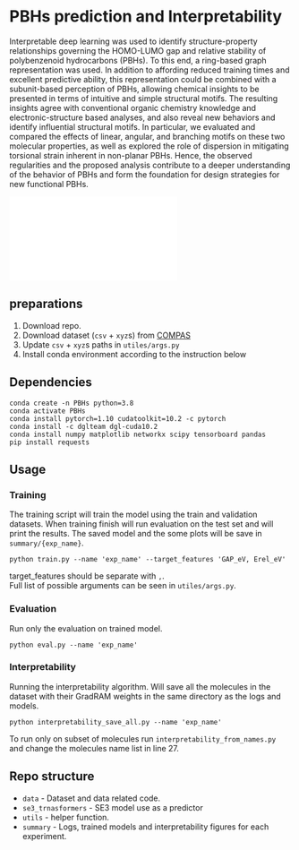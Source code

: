 # PBHs prediction and Interpretability
Interpretable deep learning was used to identify structure-property relationships governing the HOMO-LUMO gap and relative stability of polybenzenoid hydrocarbons (PBHs). To this end, a ring-based graph representation was used. In addition to affording reduced training times and excellent predictive ability, this representation could be combined with a subunit-based perception of PBHs, allowing chemical insights to be presented in terms of intuitive and simple structural motifs. The resulting insights agree with conventional organic chemistry knowledge and electronic-structure based analyses, and also reveal new behaviors and identify influential structural motifs. In particular, we evaluated and compared the effects of linear, angular, and branching motifs on these two molecular properties, as well as explored the role of dispersion in mitigating torsional strain inherent in non-planar PBHs. Hence, the observed regularities and the proposed analysis  contribute to a deeper understanding of the behavior of PBHs and form the foundation for design strategies for new functional PBHs. 

![Interpretability example](Erel_eV-hc_c42h24_0pent_110.pdf)
## preparations
1. Download repo.  
2. Download dataset (`csv` + `xyz`s) from [COMPAS](https://gitlab.com/porannegroup/compas)
3. Update `csv` + `xyz`s paths in `utiles/args.py`
4. Install conda environment according to the instruction below

## Dependencies
```
conda create -n PBHs python=3.8
conda activate PBHs
conda install pytorch=1.10 cudatoolkit=10.2 -c pytorch
conda install -c dglteam dgl-cuda10.2
conda install numpy matplotlib networkx scipy tensorboard pandas 
pip install requests
```

## Usage
### Training
The training script will train the model using the train and validation datasets. 
When training finish will run evaluation on the test set and will print the results. 
The saved model and the some plots will be save in `summary/{exp_name}`. 
```
python train.py --name 'exp_name' --target_features 'GAP_eV, Erel_eV' 
```

target_features should be separate with `,`.  
Full list of possible arguments can be seen in `utiles/args.py`.  

### Evaluation
Run only the evaluation on trained model.
```
python eval.py --name 'exp_name'
```

### Interpretability
Running the interpretability algorithm. Will save all the molecules in the dataset 
with their GradRAM weights in the same directory as the logs and models.
```
python interpretability_save_all.py --name 'exp_name'
```
To run only on subset of molecules run `interpretability_from_names.py` and change the molecules name
list in line 27.

## Repo structure
- `data` -  Dataset and data related code.
- `se3_trnasformers` - SE3 model use as a predictor
- `utils` - helper function. 
- `summary` - Logs, trained models and interpretability figures for each experiment. 


